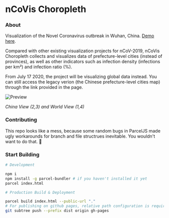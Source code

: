 # nCoVis Choropleth

### About

Visualization of the Novel Coronavirus outbreak in Wuhan, China. [Demo here](https://ncovis.github.io/choropleth/).

Compared with other existing visualization projects for nCoV-2019, nCoVis Choropleth collects and visualizes data of prefecture-level cities (instead of provinces), as well as other indicators such as infection density (infections per km²) and infection ratio (%).

From July 17 2020, the project will be visualizing global data instead. You can still access the legacy verion (the Chinese prefecture-level cities map) through the link provided in the page.

![Preview](https://i.imgur.com/n9hVX6a.jpg "Preview")

*China View (2,3) and World View (1,4)*

### Contributing

This repo looks like a mess, because some random bugs in ParcelJS made ugly workarounds for branch and file structrues inevitable. You wouldn't want to do that. 🤦

### Start Building

```sh
# Development

npm i
npm install -g parcel-bundler # if you haven't installed it yet
parcel index.html

# Production Build & Deployment

parcel build index.html --public-url "."
# For publishing on github pages, relative path configuration is required.
git subtree push --prefix dist origin gh-pages
```
